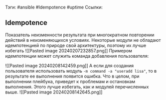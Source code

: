 Тэги: #ansible #Idempotence #uptime
Ссылки: 

## Idempotence
Показатель неизменности результата при многократном повторении действий в неизменяющихся условиях.
Некоторые модули не обладают идемпотенцией по природе свой архитектуры, поэтому их лучше избегать
![[Pasted image 20240207232857.png]]
Примером идемпотенции может служить команда добавления пользователя:

![[Pasted image 20240208142459.png]]
А если для создания пользователя использовать модуль ```-m command -a "useradd lisa"```, то в результате ее выполнения появится ошибка. Что в целом, при выполнении плейбука, приведет к проблемам и остановкам выполнения. Этого лучше избегать, как и модулей перечисленных выше.
![[Pasted image 20240208142645.png]]
